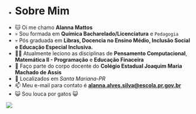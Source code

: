 - # Sobre Mim
- 🐱 Oi me chamo **Alanna Mattos** 
- 💀 Sou formada em **Química Bacharelado/Licenciatura** e `Pedagogia`
- 💀 Pós graduada em **Libras, Docencia no Ensino Médio, Inclusão Social e Educação Especial Inclusiva.**
- 👩‍💻 Atualmente leciono as disciplinas de **Pensamento Computacional**, **Matemática II - Programação** e **Educação Finaceira**
- 🏫 Faço parte do corpo docente do **Colégio Estadual Joaquim Maria Machado de Assis**
- 📍 Localizados em _Santa Mariana-PR_
- 📫 Meu e-mail para contato é **alanna.alves.silva@escola.pr.gov.br**
- :smiley_cat: Sou louca por gatos :smiley_cat:
  
 ![](https://media.tenor.com/GOabrbLMl4AAAAAd/plink-cat-plink.gif) 
